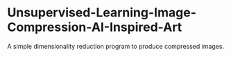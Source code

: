 # Unsupervised-Learning-Image-Compression-AI-Inspired-Art
A simple dimensionality reduction program to produce compressed images.
